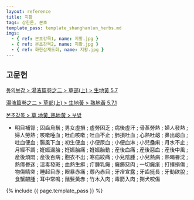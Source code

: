 ```yaml
---
layout: reference
title: 지황
tags: 상한론, 본초
template_pass: template_shanghanlun_herbs.md
imgs:
  - { ref: 본초강목1, name: 지황.jpg }
  - { ref: 본초강목2, name: 지황.jpg }
  - { ref: 화한삼재도회, name: 지황.jpg }
---
```



## 고문헌

[동의보감 > 湯液篇卷之二 > 草部(上) >  生地黃 5.7](https://mediclassics.kr/books/8/volume/21/#content_1262)

[湯液篇卷之二 > 草部(上) > 生地黃 >  熟地黃 5.7.1](https://mediclassics.kr/books/8/volume/21/#content_1268)

[본초강목 > 草	地黃_熟地黃 > 부방]()

* 明目補腎 ; 固齒烏鬚 ; 男女虛損 ; 虛勞困乏 ; 病後虛汗 ; 骨蒸勞熱 ; 婦人發熱 ; 婦人勞熱 ; 咳嗽唾血 ; 吐血咳嗽 ; 吐血不止 ; 肺損吐血 ; 心熱吐衂 ; 鼻出衂血 ; 吐血便血 ; 腸風下血 ; 初生便血 ; 小便尿血 ; 小便血淋 ; 小兒蠱痢 ; 月水不止 ; 月經不調 ; 姙娠漏胎 ; 姙娠胎痛 ; 姙娠胎動 ; 産後血痛 ; 産後惡血 ; 産後中風 ; 産後煩悶 ; 産後百病 ; 胞衣不出 ; 寒疝絞痛 ; 小兒陰腫 ; 小兒熱病 ; 熱暍昬沈 ; 熱瘴昬迷 ; 溫毒發斑 ; 血熱生癬 ; 疔腫乳癰 ; 癰癤惡肉 ; 一切癰疽 ; 打撲損傷 ; 物傷睛突 ; 睡起目赤 ; 眼暴赤痛 ; 蓐內赤目 ; 牙疳宣露 ; 牙齒挺長 ; 牙動欲脫 ; 食蟹齦腫 ; 耳中常鳴 ; 鬚髮黃赤 ; 竹木入肉 ; 毒箭入肉 ; 猘犬咬傷


{% include {{ page.template_pass }} %}
